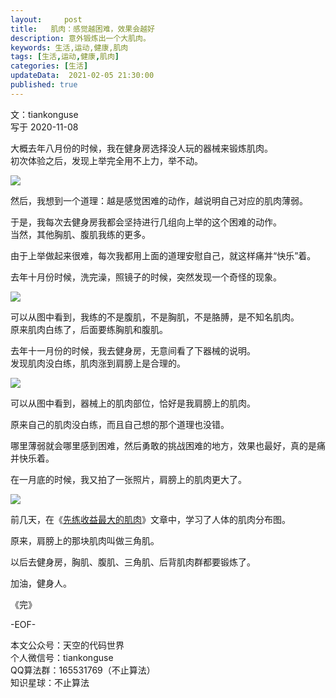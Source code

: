 ```yaml
---   
layout:     post  
title:   肌肉：感觉越困难，效果会越好
description: 意外锻炼出一个大肌肉。       
keywords: 生活,运动,健康,肌肉  
tags: [生活,运动,健康,肌肉]    
categories: [生活]  
updateData:  2021-02-05 21:30:00  
published: true  
---  
```



文：tiankonguse  
写于 2020-11-08  


大概去年八月份的时候，我在健身房选择没人玩的器械来锻炼肌肉。  
初次体验之后，发现上举完全用不上力，举不动。  


![](https://res.tiankonguse.com/images/2021/02/05/001.png)  


然后，我想到一个道理：越是感觉困难的动作，越说明自己对应的肌肉薄弱。  


于是，我每次去健身房我都会坚持进行几组向上举的这个困难的动作。  
当然，其他胸肌、腹肌我练的更多。  


由于上举做起来很难，每次我都用上面的道理安慰自己，就这样痛并“快乐”着。  


去年十月份时候，洗完澡，照镜子的时候，突然发现一个奇怪的现象。  


![](https://res.tiankonguse.com/images/2021/02/05/002.png)  


可以从图中看到，我练的不是腹肌，不是胸肌，不是胳膊，是不知名肌肉。  
原来肌肉白练了，后面要练胸肌和腹肌。  


去年十一月份的时候，我去健身房，无意间看了下器械的说明。  
发现肌肉没白练，肌肉涨到肩膀上是合理的。  


![](https://res.tiankonguse.com/images/2021/02/05/003.png)  


可以从图中看到，器械上的肌肉部位，恰好是我肩膀上的肌肉。  


原来自己的肌肉没白练，而且自己想的那个道理也没错。  


哪里薄弱就会哪里感到困难，然后勇敢的挑战困难的地方，效果也最好，真的是痛并快乐着。  



在一月底的时候，我又拍了一张照片，肩膀上的肌肉更大了。  


![](https://res.tiankonguse.com/images/2021/02/05/004.png)  



前几天，在《[先练收益最大的肌肉](https://mp.weixin.qq.com/s/EBHPJzdtAJfMG7OWxTFoAA)》文章中，学习了人体的肌肉分布图。  


原来，肩膀上的那块肌肉叫做三角肌。  


以后去健身房，胸肌、腹肌、三角肌、后背肌肉群都要锻炼了。  



加油，健身人。  


《完》  


-EOF-  



本文公众号：天空的代码世界  
个人微信号：tiankonguse  
QQ算法群：165531769（不止算法）  
知识星球：不止算法  

